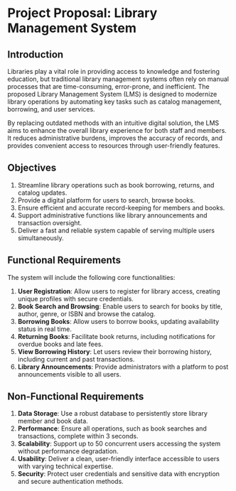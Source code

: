 # Project Proposal: Library Management System

## **Introduction**
Libraries play a vital role in providing access to knowledge and fostering education, but traditional library management systems often rely on manual processes that are time-consuming, error-prone, and inefficient. The proposed Library Management System (LMS) is designed to modernize library operations by automating key tasks such as catalog management, borrowing, and user services.

By replacing outdated methods with an intuitive digital solution, the LMS aims to enhance the overall library experience for both staff and members. It reduces administrative burdens, improves the accuracy of records, and provides convenient access to resources through user-friendly features.

## **Objectives**
1. Streamline library operations such as book borrowing, returns, and catalog updates.
2. Provide a digital platform for users to search, browse books.
3. Ensure efficient and accurate record-keeping for members and books.
4. Support administrative functions like library announcements and transaction oversight.
5. Deliver a fast and reliable system capable of serving multiple users simultaneously.

## **Functional Requirements**
The system will include the following core functionalities:
1. **User Registration**: Allow users to register for library access, creating unique profiles with secure credentials.
2. **Book Search and Browsing**: Enable users to search for books by title, author, genre, or ISBN and browse the catalog.
3. **Borrowing Books**: Allow users to borrow books, updating availability status in real time.
4. **Returning Books**: Facilitate book returns, including notifications for overdue books and late fees.
5. **View Borrowing History**: Let users review their borrowing history, including current and past transactions.
6. **Library Announcements**: Provide administrators with a platform to post announcements visible to all users.

## **Non-Functional Requirements**
1. **Data Storage**: Use a robust database to persistently store library member and book data.
2. **Performance**: Ensure all operations, such as book searches and transactions, complete within 3 seconds.
3. **Scalability**: Support up to 50 concurrent users accessing the system without performance degradation.
4. **Usability**: Deliver a clean, user-friendly interface accessible to users with varying technical expertise.
5. **Security**: Protect user credentials and sensitive data with encryption and secure authentication methods.


